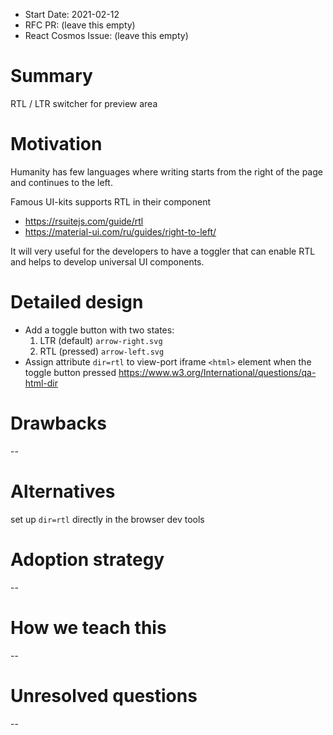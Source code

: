 - Start Date: 2021-02-12
- RFC PR: (leave this empty)
- React Cosmos Issue: (leave this empty)

# Summary

RTL / LTR switcher for preview area

# Motivation

Humanity has few languages where writing starts from the right of the page and continues to the left.

Famous UI-kits supports RTL in their component
- https://rsuitejs.com/guide/rtl
- https://material-ui.com/ru/guides/right-to-left/

It will very useful for the developers to have a toggler that can enable RTL and helps to develop universal UI components.

# Detailed design

- Add a toggle button with two states: 
    1. LTR (default) `arrow-right.svg`
    1. RTL (pressed) `arrow-left.svg`
- Assign attribute `dir=rtl` to view-port iframe `<html>` element when the toggle button pressed
    https://www.w3.org/International/questions/qa-html-dir     

# Drawbacks

--

# Alternatives

set up `dir=rtl` directly in the browser dev tools

# Adoption strategy

--

# How we teach this

--

# Unresolved questions

--
